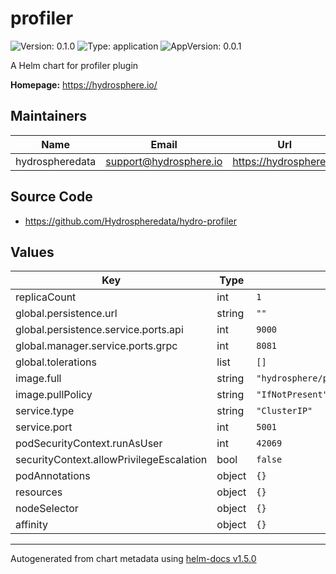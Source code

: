 # profiler

![Version: 0.1.0](https://img.shields.io/badge/Version-0.1.0-informational?style=flat-square) ![Type: application](https://img.shields.io/badge/Type-application-informational?style=flat-square) ![AppVersion: 0.0.1](https://img.shields.io/badge/AppVersion-0.0.1-informational?style=flat-square)

A Helm chart for profiler plugin

**Homepage:** <https://hydrosphere.io/>

## Maintainers

| Name | Email | Url |
| ---- | ------ | --- |
| hydrospheredata | support@hydrosphere.io | https://hydrosphere.io |

## Source Code

* <https://github.com/Hydrospheredata/hydro-profiler>

## Values

| Key | Type | Default | Description |
|-----|------|---------|-------------|
| replicaCount | int | `1` |  |
| global.persistence.url | string | `""` |  |
| global.persistence.service.ports.api | int | `9000` |  |
| global.manager.service.ports.grpc | int | `8081` |  |
| global.tolerations | list | `[]` |  |
| image.full | string | `"hydrosphere/profiler:7558994af1c62562451864117e69201eb15a7751"` |  |
| image.pullPolicy | string | `"IfNotPresent"` |  |
| service.type | string | `"ClusterIP"` |  |
| service.port | int | `5001` |  |
| podSecurityContext.runAsUser | int | `42069` |  |
| securityContext.allowPrivilegeEscalation | bool | `false` |  |
| podAnnotations | object | `{}` |  |
| resources | object | `{}` |  |
| nodeSelector | object | `{}` |  |
| affinity | object | `{}` |  |

----------------------------------------------
Autogenerated from chart metadata using [helm-docs v1.5.0](https://github.com/norwoodj/helm-docs/releases/v1.5.0)
